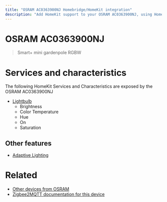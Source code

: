 ```yaml
---
title: "OSRAM AC0363900NJ Homebridge/HomeKit integration"
description: "Add HomeKit support to your OSRAM AC0363900NJ, using Homebridge, Zigbee2MQTT and homebridge-z2m."
---
```

<!---
This file has been GENERATED using src/docgen/docgen.ts
DO NOT EDIT THIS FILE MANUALLY!
-->
# OSRAM AC0363900NJ
> Smart+ mini gardenpole RGBW


# Services and characteristics
The following HomeKit Services and Characteristics are exposed by
the OSRAM AC0363900NJ

* [Lightbulb](../../light.md)
  * Brightness
  * Color Temperature
  * Hue
  * On
  * Saturation


## Other features
* [Adaptive Lighting](../../light.md)


# Related
* [Other devices from OSRAM](../index.md#osram)
* [Zigbee2MQTT documentation for this device](https://www.zigbee2mqtt.io/devices/AC0363900NJ.html)